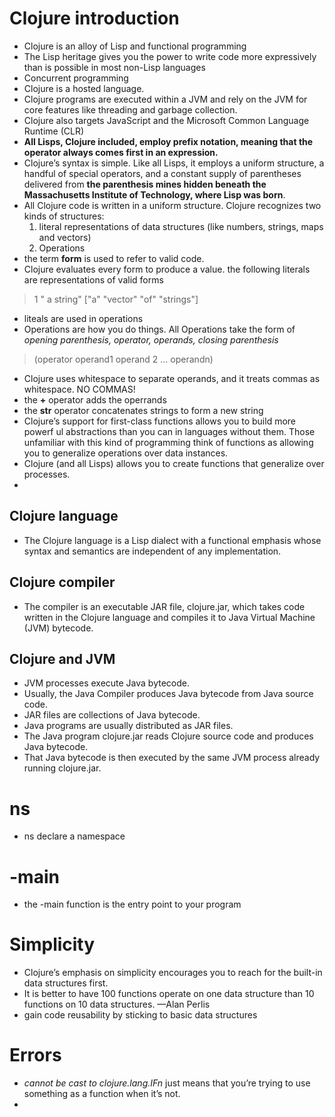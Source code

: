 # Clojure introduction 

- Clojure is an alloy of Lisp and functional programming
- The Lisp heritage gives you the power to write code more expressively than is possible in most non-Lisp languages
- Concurrent programming
- Clojure is a hosted language. 
- Clojure programs are executed within a JVM and rely on the JVM for core features like threading and garbage collection. 
- Clojure also targets JavaScript and the Microsoft Common Language Runtime (CLR)
- **All Lisps, Clojure included, employ prefix notation, meaning that the operator always comes first in an expression.**
- Clojure’s syntax is simple. Like all Lisps, it employs a uniform structure, a handful of special operators, and a constant supply of parentheses delivered from **the parenthesis mines hidden beneath the Massachusetts Institute of Technology, where Lisp was born**.
- All Clojure code is written in a uniform structure. Clojure recognizes two kinds of structures:
    1. literal representations of data structures (like numbers, strings, maps and vectors)
    2. Operations
- the term **form** is used to refer to valid code.
- Clojure evaluates every form to produce a value. the following literals are representations of valid forms
> 
> 1
> " a string"
> ["a" "vector" "of" "strings"]
>
- liteals are used in operations
- Operations are how you do things. All Operations take the form of *opening parenthesis, operator, operands, closing parenthesis*
>
> (operator operand1 operand 2 ... operandn)
>
- Clojure uses whitespace to separate operands, and it treats commas as whitespace. NO COMMAS!
- the **+** operator adds the operrands 
- the **str** operator concatenates strings to form a new string 
- Clojure’s support for first-class functions allows you to build more power­f ul abstractions than you can in languages without them. Those unfamiliar with this kind of programming think of functions as allowing you to generalize operations over data instances.
- Clojure (and all Lisps) allows you to create functions that generalize over processes.
- 


## Clojure language
- The Clojure language is a Lisp dialect with a functional emphasis whose syntax and semantics are independent of any implementation. 

## Clojure compiler
- The compiler is an executable JAR file, clojure.jar, which takes code written in the Clojure language and compiles it to Java Virtual Machine (JVM) bytecode.

## Clojure and JVM
- JVM processes execute Java bytecode.
- Usually, the Java Compiler produces Java bytecode from Java source code.
- JAR files are collections of Java bytecode.
- Java programs are usually distributed as JAR files.
- The Java program clojure.jar reads Clojure source code and produces Java bytecode.
- That Java bytecode is then executed by the same JVM process already running clojure.jar.

# ns
- ns declare a namespace

# -main
- the -main function is the entry point to your program

# Simplicity 
- Clojure’s emphasis on simplicity encourages you to reach for the built-in data structures first.
- It is better to have 100 functions operate on one data structure than 10 functions on 10 data structures. —Alan Perlis
- gain code reusability by sticking to basic data structures

# Errors
- *cannot be cast to clojure.lang.IFn* just means that you’re trying to use something as a function when it’s not.
- 